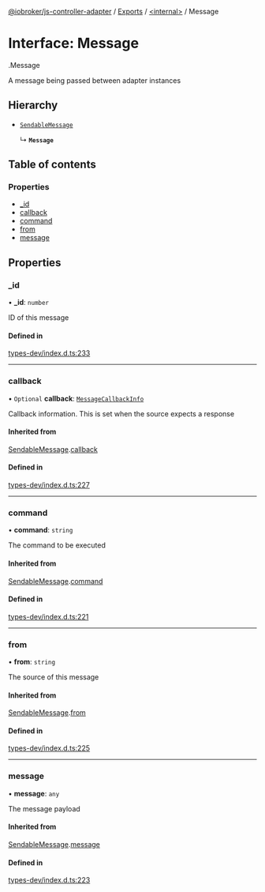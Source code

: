 [@iobroker/js-controller-adapter](../README.md) / [Exports](../modules.md) / [<internal\>](../modules/internal_.md) / Message

# Interface: Message

[<internal>](../modules/internal_.md).Message

A message being passed between adapter instances

## Hierarchy

- [`SendableMessage`](internal_.SendableMessage.md)

  ↳ **`Message`**

## Table of contents

### Properties

- [\_id](internal_.Message.md#_id)
- [callback](internal_.Message.md#callback)
- [command](internal_.Message.md#command)
- [from](internal_.Message.md#from)
- [message](internal_.Message.md#message)

## Properties

### \_id

• **\_id**: `number`

ID of this message

#### Defined in

[types-dev/index.d.ts:233](https://github.com/ioBroker/ioBroker.js-controller/blob/5332b3c4/packages/types-dev/index.d.ts#L233)

___

### callback

• `Optional` **callback**: [`MessageCallbackInfo`](internal_.MessageCallbackInfo.md)

Callback information. This is set when the source expects a response

#### Inherited from

[SendableMessage](internal_.SendableMessage.md).[callback](internal_.SendableMessage.md#callback)

#### Defined in

[types-dev/index.d.ts:227](https://github.com/ioBroker/ioBroker.js-controller/blob/5332b3c4/packages/types-dev/index.d.ts#L227)

___

### command

• **command**: `string`

The command to be executed

#### Inherited from

[SendableMessage](internal_.SendableMessage.md).[command](internal_.SendableMessage.md#command)

#### Defined in

[types-dev/index.d.ts:221](https://github.com/ioBroker/ioBroker.js-controller/blob/5332b3c4/packages/types-dev/index.d.ts#L221)

___

### from

• **from**: `string`

The source of this message

#### Inherited from

[SendableMessage](internal_.SendableMessage.md).[from](internal_.SendableMessage.md#from)

#### Defined in

[types-dev/index.d.ts:225](https://github.com/ioBroker/ioBroker.js-controller/blob/5332b3c4/packages/types-dev/index.d.ts#L225)

___

### message

• **message**: `any`

The message payload

#### Inherited from

[SendableMessage](internal_.SendableMessage.md).[message](internal_.SendableMessage.md#message)

#### Defined in

[types-dev/index.d.ts:223](https://github.com/ioBroker/ioBroker.js-controller/blob/5332b3c4/packages/types-dev/index.d.ts#L223)

